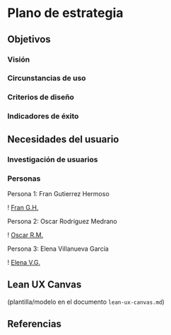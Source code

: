 # Plano de estrategia

## Objetivos 

### Visión

### Circunstancias de uso

### Criterios de diseño

### Indicadores de éxito

## Necesidades del usuario

### Investigación de usuarios

### Personas

Persona 1: Fran Gutierrez Hermoso

! [Fran G.H.](https://www.flickr.com/photos/165512437@N08/45425472362/in/dateposted-public/)

Persona 2: Oscar Rodríguez Medrano

! [Oscar R.M.](https://www.flickr.com/photos/165512437@N08/44562987745/in/dateposted-public/)

Persona 3: Elena Villanueva García

! [Elena V.G.](https://www.flickr.com/photos/165512437@N08/44562988595/in/dateposted-public/)

## Lean UX Canvas

(plantilla/modelo en el documento `lean-ux-canvas.md`)

## Referencias